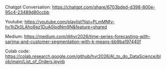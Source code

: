 

Chatgpt Conversation: https://chatgpt.com/share/6703bded-d398-800e-95c4-23489d80ccbb

Youtube: https://youtube.com/playlist?list=PLmMNfv-hv1hZk0LAho6ez1DuA0lpdNm9N&feature=shared

Medium: https://medium.com/@hvr2026/time-series-forecasting-with-sarima-and-customer-segmentation-with-k-means-bb9ba197440f

Colab code: https://colab.research.google.com/github/hvr2026/AI_to_do_DataScience/blob/main/List_of_Orders.ipynb
